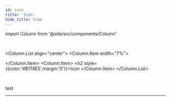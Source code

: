 ```yaml
---
id: icon
title: 'Icon'
hide_title: true
---
```

import Column from '@site/src/components/Column'

<br />

<Column.List align="center">
	<Column.Item width="7%">
        <div class="iconComponentSVG"></div>
	</Column.Item>
	<Column.Item>
        <h2 style={{color:'#B174E5',margin:'0'}}>Icon</h2>
	</Column.Item>
</Column.List>

<br />

test 


---
